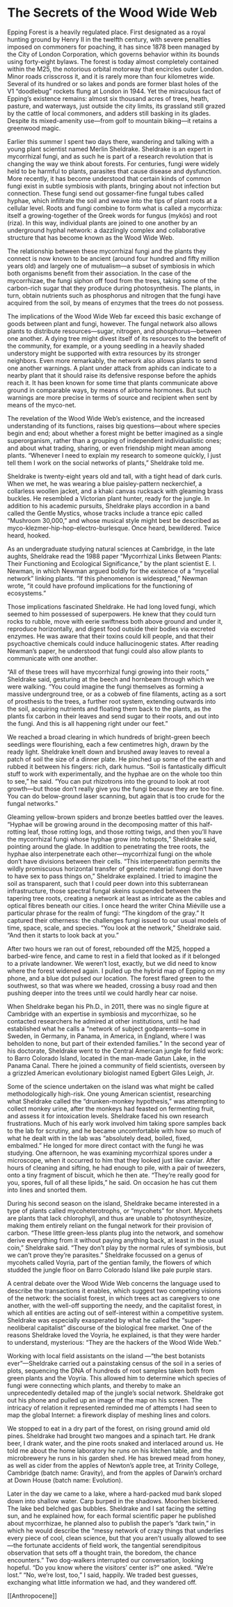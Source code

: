 # The Secrets of the Wood Wide Web

Epping Forest is a heavily regulated place. First designated as a royal hunting ground by Henry II in the twelfth century, with severe penalties imposed on commoners for poaching, it has since 1878 been managed by the City of London Corporation, which governs behavior within its bounds using forty-eight bylaws. The forest is today almost completely contained within the M25, the notorious orbital motorway that encircles outer London. Minor roads crisscross it, and it is rarely more than four kilometres wide. Several of its hundred or so lakes and ponds are former blast holes of the V1 “doodlebug” rockets flung at London in 1944. Yet the miraculous fact of Epping’s existence remains: almost six thousand acres of trees, heath, pasture, and waterways, just outside the city limits, its grassland still grazed by the cattle of local commoners, and adders still basking in its glades. Despite its mixed-amenity use—from golf to mountain biking—it retains a greenwood magic.

Earlier this summer I spent two days there, wandering and talking with a young plant scientist named Merlin Sheldrake. Sheldrake is an expert in mycorrhizal fungi, and as such he is part of a research revolution that is changing the way we think about forests. For centuries, fungi were widely held to be harmful to plants, parasites that cause disease and dysfunction. More recently, it has become understood that certain kinds of common fungi exist in subtle symbiosis with plants, bringing about not infection but connection. These fungi send out gossamer-fine fungal tubes called hyphae, which infiltrate the soil and weave into the tips of plant roots at a cellular level. Roots and fungi combine to form what is called a mycorrhiza: itself a growing-together of the Greek words for fungus (mykós) and root (riza). In this way, individual plants are joined to one another by an underground hyphal network: a dazzlingly complex and collaborative structure that has become known as the Wood Wide Web.

The relationship between these mycorrhizal fungi and the plants they connect is now known to be ancient (around four hundred and fifty million years old) and largely one of mutualism—a subset of symbiosis in which both organisms benefit from their association. In the case of the mycorrhizae, the fungi siphon off food from the trees, taking some of the carbon-rich sugar that they produce during photosynthesis. The plants, in turn, obtain nutrients such as phosphorus and nitrogen that the fungi have acquired from the soil, by means of enzymes that the trees do not possess.

The implications of the Wood Wide Web far exceed this basic exchange of goods between plant and fungi, however. The fungal network also allows plants to distribute resources—sugar, nitrogen, and phosphorus—between one another. A dying tree might divest itself of its resources to the benefit of the community, for example, or a young seedling in a heavily shaded understory might be supported with extra resources by its stronger neighbors. Even more remarkably, the network also allows plants to send one another warnings. A plant under attack from aphids can indicate to a nearby plant that it should raise its defensive response before the aphids reach it. It has been known for some time that plants communicate above ground in comparable ways, by means of airborne hormones. But such warnings are more precise in terms of source and recipient when sent by means of the myco-net.

The revelation of the Wood Wide Web’s existence, and the increased understanding of its functions, raises big questions—about where species begin and end; about whether a forest might be better imagined as a single superorganism, rather than a grouping of independent individualistic ones; and about what trading, sharing, or even friendship might mean among plants. “Whenever I need to explain my research to someone quickly, I just tell them I work on the social networks of plants,” Sheldrake told me.

Sheldrake is twenty-eight years old and tall, with a tight head of dark curls. When we met, he was wearing a blue paisley-pattern neckerchief, a collarless woollen jacket, and a khaki canvas rucksack with gleaming brass buckles. He resembled a Victorian plant hunter, ready for the jungle. In addition to his academic pursuits, Sheldrake plays accordion in a band called the Gentle Mystics, whose tracks include a trance epic called “Mushroom 30,000,” and whose musical style might best be described as myco-klezmer-hip-hop-electro-burlesque. Once heard, bewildered. Twice heard, hooked.

As an undergraduate studying natural sciences at Cambridge, in the late aughts, Sheldrake read the 1988 paper “Mycorrhizal Links Between Plants: Their Functioning and Ecological Significance,” by the plant scientist E. I. Newman, in which Newman argued boldly for the existence of a “mycelial network” linking plants. “If this phenomenon is widespread,” Newman wrote, “it could have profound implications for the functioning of ecosystems.”

Those implications fascinated Sheldrake. He had long loved fungi, which seemed to him possessed of superpowers. He knew that they could turn rocks to rubble, move with eerie swiftness both above ground and under it, reproduce horizontally, and digest food outside their bodies via excreted enzymes. He was aware that their toxins could kill people, and that their psychoactive chemicals could induce hallucinogenic states. After reading Newman’s paper, he understood that fungi could also allow plants to communicate with one another.

“All of these trees will have mycorrhizal fungi growing into their roots,” Sheldrake said, gesturing at the beech and hornbeam through which we were walking. “You could imagine the fungi themselves as forming a massive underground tree, or as a cobweb of fine filaments, acting as a sort of prosthesis to the trees, a further root system, extending outwards into the soil, acquiring nutrients and floating them back to the plants, as the plants fix carbon in their leaves and send sugar to their roots, and out into the fungi. And this is all happening right under our feet.”

We reached a broad clearing in which hundreds of bright-green beech seedlings were flourishing, each a few centimetres high, drawn by the ready light. Sheldrake knelt down and brushed away leaves to reveal a patch of soil the size of a dinner plate. He pinched up some of the earth and rubbed it between his fingers: rich, dark humus. “Soil is fantastically difficult stuff to work with experimentally, and the hyphae are on the whole too thin to see,” he said. “You can put rhizotrons into the ground to look at root growth—but those don’t really give you the fungi because they are too fine. You can do below-ground laser scanning, but again that is too crude for the fungal networks.”

Gleaming yellow-brown spiders and bronze beetles battled over the leaves. “Hyphae will be growing around in the decomposing matter of this half-rotting leaf, those rotting logs, and those rotting twigs, and then you’ll have the mycorrhizal fungi whose hyphae grow into hotspots,” Sheldrake said, pointing around the glade. In addition to penetrating the tree roots, the hyphae also interpenetrate each other—mycorrhizal fungi on the whole don’t have divisions between their cells. “This interpenetration permits the wildly promiscuous horizontal transfer of genetic material: fungi don’t have to have sex to pass things on,” Sheldrake explained. I tried to imagine the soil as transparent, such that I could peer down into this subterranean infrastructure, those spectral fungal skeins suspended between the tapering tree roots, creating a network at least as intricate as the cables and optical fibres beneath our cities. I once heard the writer China Miéville use a particular phrase for the realm of fungi: “The kingdom of the gray.” It captured their otherness: the challenges fungi issued to our usual models of time, space, scale, and species. “You look at the network,” Sheldrake said. “And then it starts to look back at you.”

After two hours we ran out of forest, rebounded off the M25, hopped a barbed-wire fence, and came to rest in a field that looked as if it belonged to a private landowner. We weren’t lost, exactly, but we did need to know where the forest widened again. I pulled up the hybrid map of Epping on my phone, and a blue dot pulsed our location. The forest flared green to the southwest, so that was where we headed, crossing a busy road and then pushing deeper into the trees until we could hardly hear car noise.

When Sheldrake began his Ph.D., in 2011, there was no single figure at Cambridge with an expertise in symbiosis and mycorrhizae, so he contacted researchers he admired at other institutions, until he had established what he calls a “network of subject godparents—some in Sweden, in Germany, in Panama, in America, in England, where I was beholden to none, but part of their extended families.” In the second year of his doctorate, Sheldrake went to the Central American jungle for field work: to Barro Colorado Island, located in the man-made Gatun Lake, in the Panama Canal. There he joined a community of field scientists, overseen by a grizzled American evolutionary biologist named Egbert Giles Leigh, Jr.

Some of the science undertaken on the island was what might be called methodologically high-risk. One young American scientist, researching what Sheldrake called the “drunken-monkey hypothesis,” was attempting to collect monkey urine, after the monkeys had feasted on fermenting fruit, and assess it for intoxication levels. Sheldrake faced his own research frustrations. Much of his early work involved him taking spore samples back to the lab for scrutiny, and he became uncomfortable with how so much of what he dealt with in the lab was “absolutely dead, boiled, fixed, embalmed.” He longed for more direct contact with the fungi he was studying. One afternoon, he was examining mycorrhizal spores under a microscope, when it occurred to him that they looked just like caviar. After hours of cleaning and sifting, he had enough to pile, with a pair of tweezers, onto a tiny fragment of biscuit, which he then ate. “They’re really good for you, spores, full of all these lipids,” he said. On occasion he has cut them into lines and snorted them.

During his second season on the island, Sheldrake became interested in a type of plants called mycoheterotrophs, or “mycohets” for short. Mycohets are plants that lack chlorophyll, and thus are unable to photosynthesize, making them entirely reliant on the fungal network for their provision of carbon. “These little green-less plants plug into the network, and somehow derive everything from it without paying anything back, at least in the usual coin,” Sheldrake said. “They don’t play by the normal rules of symbiosis, but we can’t prove they’re parasites.” Sheldrake focussed on a genus of mycohets called Voyria, part of the gentian family, the flowers of which studded the jungle floor on Barro Colorado Island like pale purple stars.

A central debate over the Wood Wide Web concerns the language used to describe the transactions it enables, which suggest two competing visions of the network: the socialist forest, in which trees act as caregivers to one another, with the well-off supporting the needy, and the capitalist forest, in which all entities are acting out of self-interest within a competitive system. Sheldrake was especially exasperated by what he called the “super-neoliberal capitalist” discourse of the biological free market. One of the reasons Sheldrake loved the Voyria, he explained, is that they were harder to understand, mysterious: “They are the hackers of the Wood Wide Web.”

Working with local field assistants on the island —“the best botanists ever”—Sheldrake carried out a painstaking census of the soil in a series of plots, sequencing the DNA of hundreds of root samples taken both from green plants and the Voyria. This allowed him to determine which species of fungi were connecting which plants, and thereby to make an unprecedentedly detailed map of the jungle’s social network. Sheldrake got out his phone and pulled up an image of the map on his screen. The intricacy of relation it represented reminded me of attempts I had seen to map the global Internet: a firework display of meshing lines and colors.

We stopped to eat in a dry part of the forest, on rising ground amid old pines. Sheldrake had brought two mangoes and a spinach tart. He drank beer, I drank water, and the pine roots snaked and interlaced around us. He told me about the home laboratory he runs on his kitchen table, and the microbrewery he runs in his garden shed. He has brewed mead from honey, as well as cider from the apples of Newton’s apple tree, at Trinity College, Cambridge (batch name: Gravity), and from the apples of Darwin’s orchard at Down House (batch name: Evolution).

Later in the day we came to a lake, where a hard-packed mud bank sloped down into shallow water. Carp burped in the shadows. Moorhen bickered. The lake bed belched gas bubbles. Sheldrake and I sat facing the setting sun, and he explained how, for each formal scientific paper he published about mycorrhizae, he planned also to publish the paper’s “dark twin,” in which he would describe the “messy network of crazy things that underlies every piece of cool, clean science, but that you aren’t usually allowed to see—the fortunate accidents of field work, the tangential serendipitous observation that sets off a thought train, the boredom, the chance encounters.” Two dog-walkers interrupted our conversation, looking hopeful. “Do you know where the visitors’ center is?” one asked. “We’re lost.” “No, we’re lost, too,” I said, happily. We traded best guesses, exchanging what little information we had, and they wandered off.

[[Anthropocene]]
